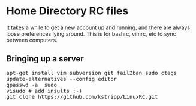Home Directory RC files
=======

It takes a while to get a new account up and running, and there are always loose preferences lying around.
This is for bashrc, vimrc, etc to sync between computers.

Bringing up a server
-------

<pre>
apt-get install vim subversion git fail2ban sudo ctags
update-alternatives --config editor
gpasswd -a <username> sudo
visudo # add insults ;-)
git clone https://github.com/kstripp/LinuxRC.git
</pre>
